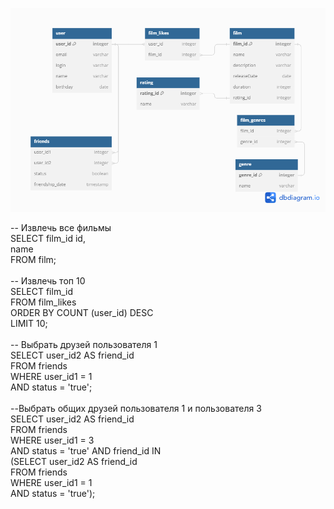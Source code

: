 
![ER diagram](https://github.com/TimurBonet/ER_diagram/blob/main/ER%20diagram.png)

-- Извлечь все фильмы\
SELECT film_id id,\
name\
FROM film;\
\
-- Извлечь топ 10\
SELECT film_id\
FROM film_likes\
ORDER BY COUNT (user_id) DESC\
LIMIT 10;\
\
-- Выбрать друзей пользователя 1 \
SELECT user_id2 AS friend_id \
FROM friends \
WHERE user_id1 = 1   
AND status = 'true';\
\
--Выбрать общих друзей пользователя 1 и пользователя 3\
SELECT user_id2 AS friend_id\
FROM friends \
WHERE user_id1 = 3 \
AND status = 'true' 
AND friend_id IN \
(SELECT user_id2 AS friend_id \
FROM friends \
WHERE user_id1 = 1  
AND status = 'true');

	
